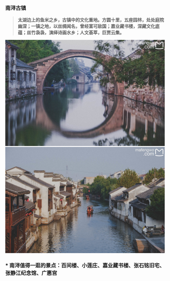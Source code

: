 ### 南浔古镇
>**太湖边上的鱼米之乡，古镇中的文化重地。方圆十里，五座园林，处处庭院幽深；一镇之地，以丝绸闻名，曾经富可敌国；嘉业藏书楼，深藏文化底蕴；丝竹袅袅，演绎诗画水乡；人文荟萃，巨贾云集。**

![](topwrite/assets/南浔区/南浔古镇/南浔古镇01.jpeg)
![](topwrite/assets/南浔区/南浔古镇/南浔古镇02.jpeg)

### * 南浔值得一逛的景点：百间楼、小莲庄、嘉业藏书楼、张石铭旧宅、张静江纪念馆、广惠宫

